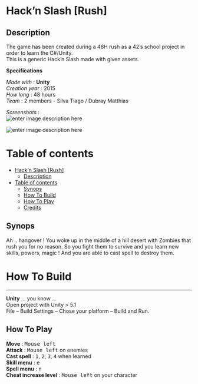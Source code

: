 <html>
<head>
<meta charset="utf-8">
<meta name="viewport" content="width=device-width, initial-scale=1.0">
<link rel="stylesheet" href="https://stackedit.io/res-min/themes/base.css" />
<script type="text/javascript" src="https://cdn.mathjax.org/mathjax/latest/MathJax.js?config=TeX-AMS_HTML"></script>
</head>
<body><div class="container"><h1 id="hackn-slash-rush"><strong>Hack’n Slash [Rush]</strong></h1>



<h2 id="description">Description</h2>

<p>The game has been created during a 48H rush as a 42’s school project in order to learn the C#/Unity. <br>
This is a generic Hack’n Slash made with given assets.</p>

<p><strong>Specifications</strong></p>

<p><em>Made with</em> : <strong>Unity</strong> <br>
<em>Creation year</em> : 2015 <br>
<em>How long</em> : 48 hours <br>
<em>Team</em> : 2 members - Silva Tiago / Dubray Matthias</p>

<p><em>Screenshots</em> :  <br>
<img src="http://matthiasdubray.com/screenshots/hack2.png" alt="enter image description here" title=""></p>

<p><img src="http://matthiasdubray.com/screenshots/hack3.png" alt="enter image description here" title=""></p>

<h1 id="table-of-contents">Table of contents</h1>

<p><div class="toc">
<ul>
<li><a href="#hackn-slash-rush">Hack’n Slash [Rush]</a><ul>
<li><a href="#description">Description</a></li>
</ul>
</li>
<li><a href="#table-of-contents">Table of contents</a><ul>
<li><a href="#synops">Synops</a></li>
<li><a href="#how-to-build">How To Build</a></li>
<li><a href="#how-to-play">How To Play</a></li>
<li><a href="#credits">Credits</a></li>
</ul>
</li>
</ul>
</div>
</p>



<h2 id="synops">Synops</h2>

<p>Ah .. hangover ! You woke up in the middle of a hill desert with Zombies that rush you for no reason. So you fight them to survive and you learn new skills, powers, magic ! And you are able to cast spell to destroy them.</p>

<h1 id="how-to-build">How To Build</h1>

<hr>

<p><strong>Unity</strong> …  you know …  <br>
Open project with Unity &gt; 5.1 <br>
File – Build Settings – Chose your platform – Build and Run.</p>

<h2 id="how-to-play">How To Play</h2>

<p><strong>Move</strong> : <kbd>Mouse left</kbd> <br>
<strong>Attack</strong> : <kbd>Mouse left</kbd> on enemies <br>
<strong>Cast spell</strong> : <kbd>1</kbd>, <kbd>2</kbd>, <kbd>3</kbd>, <kbd>4</kbd> when learned <br>
<strong>Skill menu</strong> : <kbd>e</kbd> <br>
<strong>Spell menu</strong> : <kbd>n</kbd> <br>
<strong>Cheat increase level</strong> : <kbd>Mouse left</kbd> on your character</p></div></body>
</html>
